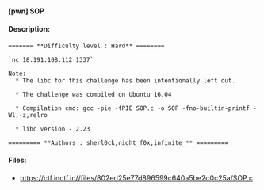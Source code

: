 #### [pwn] SOP  

#### Description:   

```
======= **Difficulty level : Hard** ========

`nc 18.191.108.112 1337`		

Note:
  * The libc for this challenge has been intentionally left out.

  * The challenge was compiled on Ubuntu 16.04

  * Compilation cmd: gcc -pie -fPIE SOP.c -o SOP -fno-builtin-printf -Wl,-z,relro

  * libc version - 2.23

========= **Authors : sherl0ck,night_f0x,infinite_** =========
```

#### Files:   

* https://ctf.inctf.in//files/802ed25e77d896599c640a5be2d0c25a/SOP.c  
